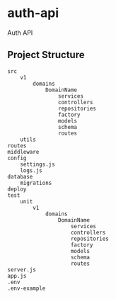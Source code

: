 # auth-api

Auth API

## Project Structure

    src
        v1
            domains
                DomainName
                    services
                    controllers
                    repositories
                    factory
                    models
                    schema
                    routes
        utils
    routes
    middleware
    config
        settings.js
        logs.js
    database
        migrations
    deploy
    test
        unit
            v1
                domains
                    DomainName
                        services
                        controllers
                        repositories
                        factory
                        models
                        schema
                        routes
    server.js
    app.js
    .env
    .env-example
